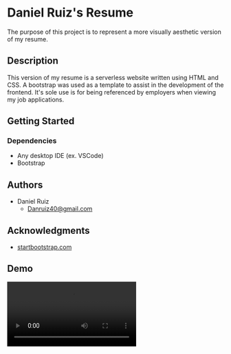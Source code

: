 # Daniel Ruiz's Resume

The purpose of this project is to represent a more visually aesthetic version of my resume.

## Description

This version of my resume is a serverless website written using HTML and CSS. A bootstrap was used as a template to assist in the development of the frontend. It's sole use is for
being referenced by employers when viewing my job applications.

## Getting Started
### Dependencies

- Any desktop IDE (ex. VSCode)
- Bootstrap

## Authors

- Daniel Ruiz
   - Danruiz40@gmail.com

## Acknowledgments

- [startbootstrap.com](https://startbootstrap.com/)

## Demo
<video loop src="https://github.com/Ruiz0430/Resume/assets/135925156/2b642e30-d599-4b36-a766-4f3fa3b9a123" />

